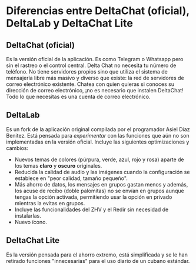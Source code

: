 # Diferencias entre DeltaChat (oficial), DeltaLab y DeltaChat Lite

## DeltaChat (oficial)
Es la versión oficial de la aplicación. Es como Telegram o Whatsapp pero sin el rastreo o el control central. Delta Chat no necesita tu número de teléfono.
No tiene servidores propios sino que utiliza el sistema de mensajería libre más masivo y diverso que existe: la red de servidores de correo electrónico existente. Chatea con quien quieras si conoces su dirección de correo electrónico, ¡no es necesario que instalen DeltaChat! Todo lo que necesitas es una cuenta de correo electrónico.

## DeltaLab

Es un fork de la aplicación original compilada por el programador Asiel Díaz Benitez. Está pensada para *experimentar* con las funciones que aún no son implementadas en la versión oficial. Incluye las siguientes optimizaciones y cambios:

- Nuevos temas de colores (púrpura, verde, azul, rojo y rosa) aparte de los temas **claro**
 y **oscuro** originales.
- Reducida la calidad de audio y las imágenes cuando la configuración se establece en "peor calidad, tamaño pequeño".
- Más ahorro de datos, los mensajes en grupos gastan menos y además, los acuse de recibo (doble palomitas) no se envían en grupos aunque tengas la opción activada, permitiendo usar la opción en privado mientras la evitas en grupos.
- Incluye las funcionalidades del ZHV y el Redir sin necesidad de instalarlas.
- Nuevo ícono.

## DeltaChat Lite

Es la versión pensada para el ahorro extremo, está simplificada y se le han retirado funciones "innecesarias" para el uso diario de un cubano estándar.
